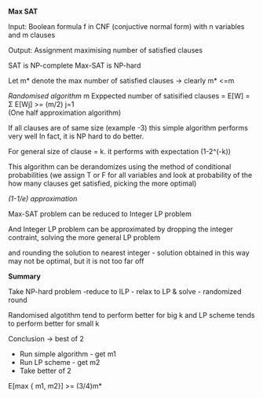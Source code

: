 **Max SAT**

Input: Boolean formula f in CNF (conjuctive normal form) with n variables and 
m clauses

Output: Assignment maximising number of satisfied clauses

SAT is NP-complete
Max-SAT is NP-hard

Let m* denote the max number of satisfied clauses -> clearly m* <=m

_Randomised algorithm_
                                               m
Exppected number of satisified clauses = E[W] = Σ E[Wj] >= (m/2)
                                               j=1                    
(One half approximation algorithm)

If all clauses are of same size (example -3) this simple algorithm performs very well
In fact, it is NP hard to do better.

For general size of clause = k. it performs with expectation (1-2^(-k))

This algorithm can be derandomizes using the method of conditional probabilities (we assign T or F for all variables and look
at probability of the how many clauses get satisfied, picking the more optimal)

_(1-1/e) approximation_ 

Max-SAT problem can be reduced to Integer LP problem 

And Integer LP problem can be approximated by dropping the integer contraint, solving the more general LP problem

and rounding the solution to nearest integer - solution obtained in this way may not be optimal, but it is not too far off


**Summary**

Take NP-hard problem
    -reduce to ILP
    - relax to LP & solve
    - randomized round
    
Randomised algotithm tend to perform better for big k and LP scheme tends to perform better for small k

Conclusion -> best of 2

- Run simple algorithm - get m1
- Run LP scheme - get m2
- Take better of 2

E[max { m1, m2}] >= (3/4)m*